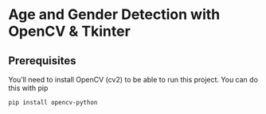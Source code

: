 # Age and Gender Detection with OpenCV & Tkinter

## Prerequisites
You’ll need to install OpenCV (cv2) to be able to run this project. You can do this with pip

``` bash
pip install opencv-python

```


